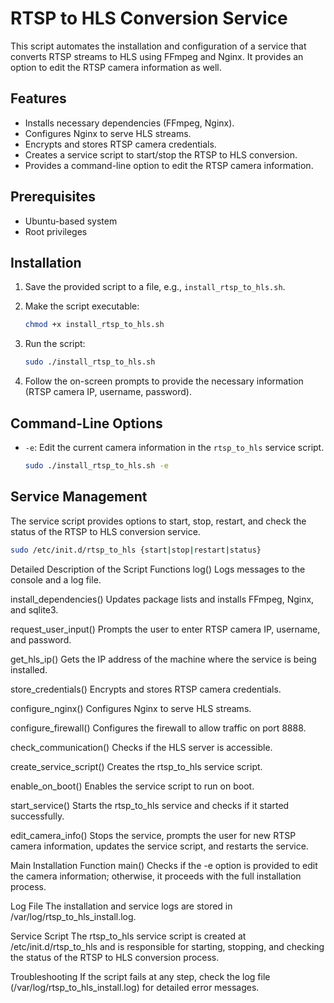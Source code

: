 # RTSP to HLS Conversion Service

This script automates the installation and configuration of a service that converts RTSP streams to HLS using FFmpeg and Nginx. It provides an option to edit the RTSP camera information as well.

## Features

- Installs necessary dependencies (FFmpeg, Nginx).
- Configures Nginx to serve HLS streams.
- Encrypts and stores RTSP camera credentials.
- Creates a service script to start/stop the RTSP to HLS conversion.
- Provides a command-line option to edit the RTSP camera information.

## Prerequisites

- Ubuntu-based system
- Root privileges

## Installation

1. Save the provided script to a file, e.g., `install_rtsp_to_hls.sh`.
2. Make the script executable:

    ```bash
    chmod +x install_rtsp_to_hls.sh
    ```

3. Run the script:

    ```bash
    sudo ./install_rtsp_to_hls.sh
    ```

4. Follow the on-screen prompts to provide the necessary information (RTSP camera IP, username, password).

## Command-Line Options

- `-e`: Edit the current camera information in the `rtsp_to_hls` service script.

    ```bash
    sudo ./install_rtsp_to_hls.sh -e
    ```

## Service Management

The service script provides options to start, stop, restart, and check the status of the RTSP to HLS conversion service.

```bash
sudo /etc/init.d/rtsp_to_hls {start|stop|restart|status}
```

Detailed Description of the Script
Functions
log()
Logs messages to the console and a log file.

install_dependencies()
Updates package lists and installs FFmpeg, Nginx, and sqlite3.

request_user_input()
Prompts the user to enter RTSP camera IP, username, and password.

get_hls_ip()
Gets the IP address of the machine where the service is being installed.

store_credentials()
Encrypts and stores RTSP camera credentials.

configure_nginx()
Configures Nginx to serve HLS streams.

configure_firewall()
Configures the firewall to allow traffic on port 8888.

check_communication()
Checks if the HLS server is accessible.

create_service_script()
Creates the rtsp_to_hls service script.

enable_on_boot()
Enables the service script to run on boot.

start_service()
Starts the rtsp_to_hls service and checks if it started successfully.

edit_camera_info()
Stops the service, prompts the user for new RTSP camera information, updates the service script, and restarts the service.

Main Installation Function
main()
Checks if the -e option is provided to edit the camera information; otherwise, it proceeds with the full installation process.

Log File
The installation and service logs are stored in /var/log/rtsp_to_hls_install.log.

Service Script
The rtsp_to_hls service script is created at /etc/init.d/rtsp_to_hls and is responsible for starting, stopping, and checking the status of the RTSP to HLS conversion process.

Troubleshooting
If the script fails at any step, check the log file (/var/log/rtsp_to_hls_install.log) for detailed error messages.


